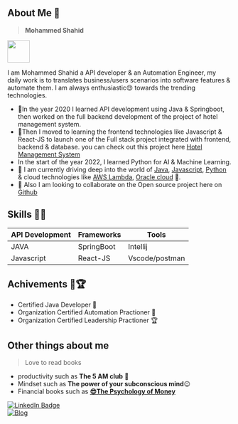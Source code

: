 ## About Me 👋

> **Mohammed Shahid** 
 <img src=https://user-images.githubusercontent.com/55689725/182031176-d65eceb3-3da1-4a75-9b0a-fc22b9543eff.png width="50" height="50" />

I am Mohammed Shahid a API developer & an Automation Engineer, my daily work is to translates business/users scenarios into software features & automate them.
I am always enthusiastic😍 towards the trending technologies.

* 🙂In the year 2020 I learned API development using Java & Springboot, then worked on the full backend development of the project of hotel management system.
* 🤑Then I moved to learning the frontend technologies like Javascript & React-JS to launch one of the Full stack project integrated with frontend, backend & database. 
   you can check out this project here <a href="https://github.com/Ms-Shahid/Hotel-Booking-Management" target="_blank">Hotel Management System</a>
* In the start of the year 2022, I learned Python for AI & Machine Learning.
* 🌱 I am currently driving deep into the world of [Java][1], [Javascript][2], [Python][3] & cloud technologies like [AWS Lambda][4], [Oracle cloud][5] 🎢.
* 👯 Also I am looking to collaborate on the Open source project here on [Github](https://docs.github.com/en/get-started/quickstart/contributing-to-projects)

 [1]: https://www.oracle.com/in/java/                            "Java"
 [2]: https://developer.mozilla.org/en-US/docs/Web/JavaScript    "Javascript"
 [3]: https://www.python.org/                                     "Python"
 [4]: https://aws.amazon.com/                                     "AWS Lambda"
 [5]: https://www.oracle.com/in/cloud/                            "Oracle cloud"

## Skills 🎊🎉
| API Development | Frameworks | Tools
| --- | --- | --- |
| JAVA | SpringBoot | Intellij
| Javascript |  React-JS | Vscode/postman

 
## Achivements 🥈🏆
* Certified Java Developer 🏅
* Organization Certified Automation Practioner 🥇
* Organization Certified Leadership Practioner 🏆


## Other things about me
> Love to read books 
* productivity such as **The 5 AM club** 🥰
* Mindset such as **The power of your subconscious mind**😉
* Financial books such as **<a href="https://clucth.code.blog/2022/06/18/insight-summary-about-psychology-of-money/" target="_blank">😎The Psychology of Money</a>**
 
 <div id="badges">
  <a href="https://www.sitepoint.com/github-profile-readme/https://www.linkedin.com/in/mohammed-shahid-473327148/">
    <img src="https://img.shields.io/badge/LinkedIn-blue?style=for-the-badge&logo=linkedin&logoColor=white" alt="LinkedIn Badge"/>
  </a>
</div>
<a href="https://clucth.code.blog/2022/06/18/insight-summary-about-psychology-of-money/">
    <img src="https://img.shields.io/badge/clutch-blog-orange" alt="Blog"/>
</a>
